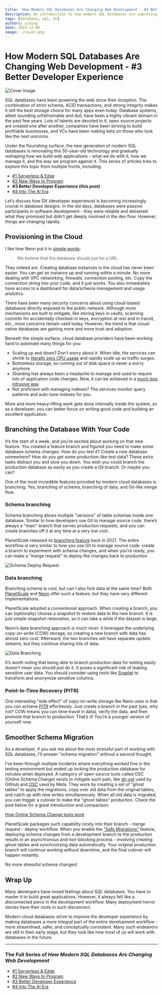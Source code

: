 ```yaml
---
title: 'How Modern SQL Databases Are Changing Web Development - #3 Better Developer Experience'
description: An introduction to how modern SQL databases are improving developer experiences.
tags: [database, sql, dx]
authors: yiming
date: 2023-12-08
image: ./cover.png
---
```


# How Modern SQL Databases Are Changing Web Development - #3 Better Developer Experience

![Cover Image](cover.png)

SQL databases have been powering the web since their inception. The combination of strict schema, ACID transactions, and strong integrity makes it still the best storage choice for many apps even today. Database systems, albeit sounding unfathomable and dull, have been a highly vibrant domain in the past few years. Lots of talents are devoted to it, open source projects are created one after another, companies have been striving to build profitable businesses, and VCs have been making bets on those who look like the next unicorns.

Under the flourishing surface, the new generation of modern SQL databases is renovating this 50-year-old technology and gradually reshaping how we build web applications - what we do with it, how we manage it, and the way we program against it. This series of articles tries to explore this topic from multiple fronts, including:

- [#1 Serverless & Edge](/blog/modern-sql-serverless)
- [#2 New Ways to Program](/blog/modern-sql-programming)
- **#3 Better Developer Experience (this post)**
- [#4 Into The AI Era](/blog/modern-sql-ai)

Let’s discuss how DX (developer experience) is becoming increasingly crucial in database designs. <!-- truncate -->In the old days, databases were passive participants in software development - they were reliable and delivered what they promised but didn’t get deeply involved in the dev flow. However, things are changing rapidly.

## Provisioning in the Cloud

I like how Neon put it in [simple words](https://neon.tech/blog/what-is-a-serverless-database#:~:text=At%20Neon%2C%20we%20believe%20that%20the%20database%20should%20just%20be%20a%20URL):

> We believe that the database should just be a URL. 

They indeed are. Creating database instances in the cloud has never been easier. You can get an instance up and running within a minute. No more dealing with VPC networking, firewalls, connection pooling, etc. Copy the connection string into your code, and it just works. You also immediately have access to a dashboard for data/schema management and usage analytics.

There have been many security concerns about using cloud-based databases directly exposed to the public network. Although more mechanisms are built to mitigate, like storing keys in vaults, scanning commits for accidentally checked-in keys, encryption at rest and in transit, etc., most concerns remain valid today. However, the trend is that cloud-native databases are gaining more and more trust and adoption.

Beneath the simple surface, cloud database providers have been working hard to automate many things for you:

- Scaling up and down? Don’t worry about it. When idle, the services can shrink to [literally zero CPU usage](https://neon.tech/docs/reference/glossary#scale-to-zero) and rapidly scale up as traffic surges.
- Bottomless storage, so running out of disk space is never a worry anymore.
- Sharding has always been a headache to manage and used to require lots of application code changes. Now, it can be achieved in a [much less intrusive way](https://planetscale.com/docs/concepts/sharding).
- Not proficient with managing indexes? The services monitor query patterns and auto-tune indexes for you.

More and more heavy-lifting work gets done internally inside the system, so as a developer, you can better focus on writing good code and building an excellent application.

## Branching the Database With Your Code

It’s the start of a week, and you’re excited about working on that new feature. You created a feature branch and figured you need to make some database schema changes. How do you test it? Create a new database somewhere? How do you get some production-like test data? These extra tasks distract you and slow you down. You wish you could branch the production database as easily as you create a Git branch. Or maybe you can?

One of the most incredible features provided by modern cloud databases is branching. Yes, branching of schema, branching of data, and Git-like merge flow. 

### Schema branching

Schema branching allows multiple "versions" of table schemas inside one database. Similar to how developers use Git to manage source code, there’s always a "main" branch that serves production requests, and you can create branches off it at any time at a very low cost. 

PlanetScale released its [branching feature](https://planetscale.com/docs/concepts/branching) back in 2021. The entire workflow is very similar to how you use Git to manage source code: create a branch to experiment with schema changes, and when you’re ready, you can make a "merge request" to deploy the changes back to production.

![Schema Deploy Request](schema-deploy-request.png)

### Data branching

Branching schema is cool, but can I also fork data at the same time? Both [PlanetScale](https://planetscale.com/docs/concepts/data-branching) and [Neon](https://neon.tech/docs/introduction/branching) offer such a feature, but they have very different implementations.

PlanetScale adopted a conventional approach. When creating a branch, you can (optionally) choose a snapshot to restore data to the new branch. It is just simple snapshot restoration, so it can take a while if the dataset is large.

Neon’s data branching approach is much nicer: it leverages the underlying copy-on-write (COW) storage, so creating a new branch with data has almost zero cost. Afterward, the two branches will have separate update streams, but they continue sharing lots of data.

![Data Branching](data-branching.png)

It’s worth noting that being able to branch production data for testing easily doesn’t mean you should just do it. It poses a significant risk of leaking sensitive user data. You should consider using tools like [Snaplet](https://www.snaplet.dev/) to transform and anonymize sensitive columns.

### Point-In-Time Recovery (PITR)

One interesting "side effect" of copy-on-write storage like Neon uses is that you can achieve [PITR](https://neon.tech/docs/guides/branching-pitr) effortlessly. Just create a branch in the past (yes, why not? COW means you can time-travel in data), verify the data, and then promote that branch to production. That’s it! You’re a younger version of yourself now.

## Smoother Schema Migration

As a developer, if you ask me about the most stressful part of working with SQL databases, I’ll answer "schema migration" without a second thought.

I’ve been through multiple incidents where everything worked fine in the testing environment but ended up locking the production database for minutes when deployed. A category of open-source tools called OSC (Online Schema Change) exists to mitigate such pain, like [gh-ost](https://github.com/github/gh-ost) used by GitHub and [OSC](https://github.com/facebookincubator/OnlineSchemaChange) used by Meta. They work by creating a set of "ghost tables" to apply the migrations, copy over old data from the original tables, and catch up with new writes simultaneously. When all old data is migrated, you can trigger a cutover to make the "ghost tables" production. Check the post below for a great introduction and comparison:

[How Online Schema Change tools work](https://planetscale.com/docs/learn/how-online-schema-change-tools-work)

PlanetScale packages such capability nicely into their branch - merge request - deploy workflow. When you enable the ["Safe Migrations"](https://planetscale.com/docs/concepts/safe-migrations) feature, deploying schema changes from a development branch to the production results in an asynchronous and non-blocking process - involving creating ghost tables and synchronizing data automatically. Your original production branch will continue working without downtime, and the final cutover will happen instantly.

No more stressful schema changes!

## Wrap Up

Many developers have mixed feelings about SQL databases. You have to master it to build great applications. However, it always felt like a disconnected piece in the development workflow. Many deployment horror stories have their roots in such disconnect.

Modern cloud databases strive to improve the developer experience by making databases a more integral part of the entire development workflow - more streamlined, safer, and conceptually consistent. Many such endeavors are still in their early stage, but they look like how most of us will work with databases in the future.

---

### The Full Series of *How Modern SQL Databases Are Changing Web Development*

- [#1 Serverless & Edge](/blog/modern-sql-serverless)
- [#2 New Ways to Program](/blog/modern-sql-programming)
- [#3 Better Developer Experience](/blog/modern-sql-dx)
- [#4 Into The AI Era](/blog/modern-sql-ai)
